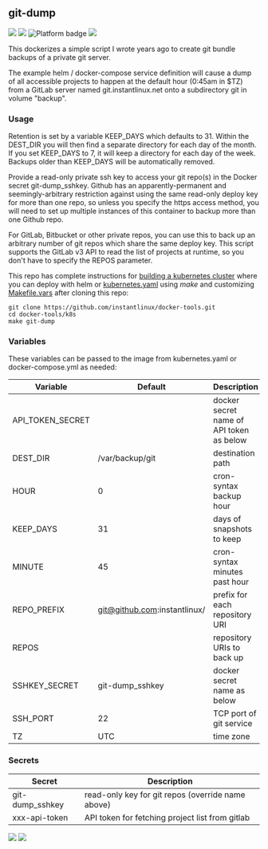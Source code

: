 ## git-dump
[![](https://img.shields.io/docker/v/instantlinux/git-dump?sort=date)](https://microbadger.com/images/instantlinux/git-dump "Version badge") [![](https://images.microbadger.com/badges/image/instantlinux/git-dump.svg)](https://microbadger.com/images/instantlinux/git-dump "Image badge") ![](https://img.shields.io/badge/platform-amd64%20arm64%20arm%2Fv6%20arm%2Fv7-blue "Platform badge") [![](https://img.shields.io/badge/dockerfile-latest-blue)](https://gitlab.com/instantlinux/docker-tools/-/blob/master/images/git-dump/Dockerfile "dockerfile")

This dockerizes a simple script I wrote years ago to create git bundle
backups of a private git server.

The example helm / docker-compose service definition will cause
a dump of all accessible projects to happen at the default hour
(0:45am in $TZ) from a GitLab server named git.instantlinux.net onto a
subdirectory git in volume "backup".

### Usage

Retention is set by a variable KEEP_DAYS which defaults to 31. Within
the DEST_DIR you will then find a separate directory for each day of
the month. If you set KEEP_DAYS to 7, it will keep a directory for
each day of the week. Backups older than KEEP_DAYS will be
automatically removed.

Provide a read-only private ssh key to access your git repo(s) in the
Docker secret git-dump_sshkey. Github has an apparently-permanent and
seemingly-arbitrary restriction against using the same read-only
deploy key for more than one repo, so unless you specify the https
access method, you will need to set up multiple instances of this
container to backup more than one Github repo.

For GitLab, Bitbucket or other private repos, you can use this to
back up an arbitrary number of git repos which share the same deploy
key. This script supports the GitLab v3 API to read the list of
projects at runtime, so you don't have to specify the REPOS parameter.

This repo has complete instructions for
[building a kubernetes cluster](https://github.com/instantlinux/docker-tools/blob/master/k8s/README.md) where you can deploy with helm or [kubernetes.yaml](https://github.com/instantlinux/docker-tools/blob/master/images/git-dump/kubernetes.yaml) using _make_ and customizing [Makefile.vars](https://github.com/instantlinux/docker-tools/blob/master/k8s/Makefile.vars) after cloning this repo:
~~~
git clone https://github.com/instantlinux/docker-tools.git
cd docker-tools/k8s
make git-dump
~~~

### Variables

These variables can be passed to the image from kubernetes.yaml or docker-compose.yml as needed:

| Variable | Default | Description |
| -------- | ------- | ----------- |
| API_TOKEN_SECRET | | docker secret name of API token as below |
| DEST_DIR | /var/backup/git | destination path |
| HOUR | 0 |cron-syntax backup hour |
| KEEP_DAYS | 31 | days of snapshots to keep |
| MINUTE | 45 | cron-syntax minutes past hour |
| REPO_PREFIX | git@github.com:instantlinux/ | prefix for each repository URI |
| REPOS | | repository URIs to back up |
| SSHKEY_SECRET | git-dump_sshkey | docker secret name as below |
| SSH_PORT | 22 | TCP port of git service |
| TZ | UTC | time zone |

### Secrets

| Secret | Description |
| ------ | ----------- |
| git-dump_sshkey | read-only key for git repos (override name above) |
| xxx-api-token | API token for fetching project list from gitlab |
[![](https://img.shields.io/badge/license-GPL--2.0-red.svg)](https://choosealicense.com/licenses/gpl-2.0/ "License badge") [![](https://img.shields.io/badge/code-git%2Fgit.git-blue.svg)](https://git.kernel.org/pub/scm/git/git.git/ "Code repo")
